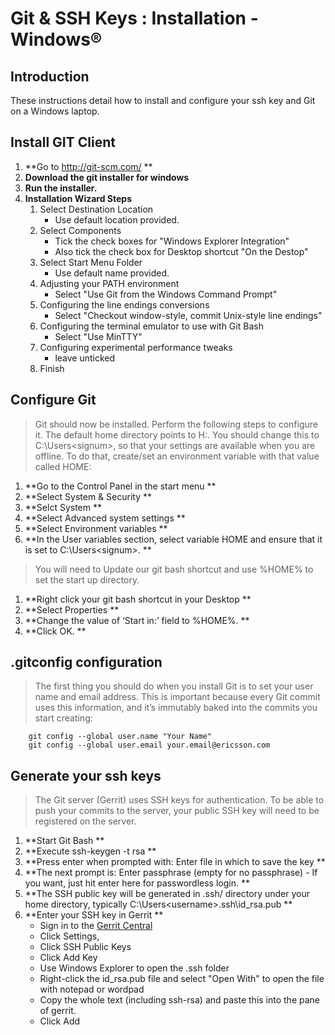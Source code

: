 # Git & SSH Keys : Installation - Windows®

## Introduction

These instructions detail how to install and configure your ssh key and Git on a Windows laptop.

## Install GIT Client

1. **Go to http://git-scm.com/ **
2. **Download the git installer for windows**
3. **Run the installer.**
4. **Installation Wizard Steps**
	1. Select Destination Location
		- Use default location provided.
	2. Select Components        	
		- Tick the check boxes for "Windows Explorer Integration"
		- Also tick the check box for Desktop shortcut "On the Destop"
	3. Select Start Menu Folder
		- Use default name provided.
	4. Adjusting your PATH environment
		- Select "Use Git from the Windows Command Prompt"
	5. Configuring the line endings conversions
		- Select "Checkout window-style, commit Unix-style line endings"
	6. Configuring the terminal emulator to use with Git Bash
		- Select "Use MinTTY"
	7. Configuring experimental performance tweaks
		- leave unticked
	8. Finish

## Configure Git

> Git should now be installed. Perform the following steps to configure it. The default home directory points to H:\. You should change this to C:\Users\<signum>, so that your settings are available when you are offline. To do that, create/set an environment variable with that value called HOME:

1. **Go to the Control Panel in the start menu **
2. **Select System & Security **
3. **Selct System **
4. **Select Advanced system settings **
5. **Select Environment variables **
6. **In the User variables section, select variable HOME and ensure that it is set to C:\Users\<signum>. **
        

> You will need to Update our git bash shortcut and use %HOME% to set the start up directory.

1. **Right click your git bash shortcut in your Desktop **
2. **Select Properties **
3. **Change the value of ‘Start in:’ field to %HOME%. **
4. **Click OK. **

## .gitconfig configuration 

>The first thing you should do when you install Git is to set your user name and email address. This is important because every Git commit uses this information, and it’s immutably baked into the commits you start creating:

        git config --global user.name "Your Name"
        git config --global user.email your.email@ericsson.com


## Generate your ssh keys

>The Git server (Gerrit) uses SSH keys for authentication. To be able to push your commits to the server, your public SSH key will need to be registered on the server.


1. **Start Git Bash **
2. **Execute ssh-keygen -t rsa **
3. **Press enter when prompted with: Enter file in which to save the key **
4. **The next prompt is: Enter passphrase (empty for no passphrase) - If you want, just hit enter here for passwordless login. **
5. **The SSH public key will be generated in .ssh/ directory under your home directory, typically C:\Users\<username>\.ssh\id_rsa.pub **
6. **Enter your SSH key in Gerrit **
	- Sign in to the [Gerrit Central](https://gerrit.ericsson.se/login/%23%2Fq%2Fstatus%3Aopen)
	- Click Settings,
	- Click SSH Public Keys
	- Click Add Key
	- Use Windows Explorer to open the .ssh folder
	- Right-click the id_rsa.pub file and select "Open With" to open the file with notepad or wordpad
	- Copy the whole text (including ssh-rsa) and paste this into the pane of gerrit.
	- Click Add
	

